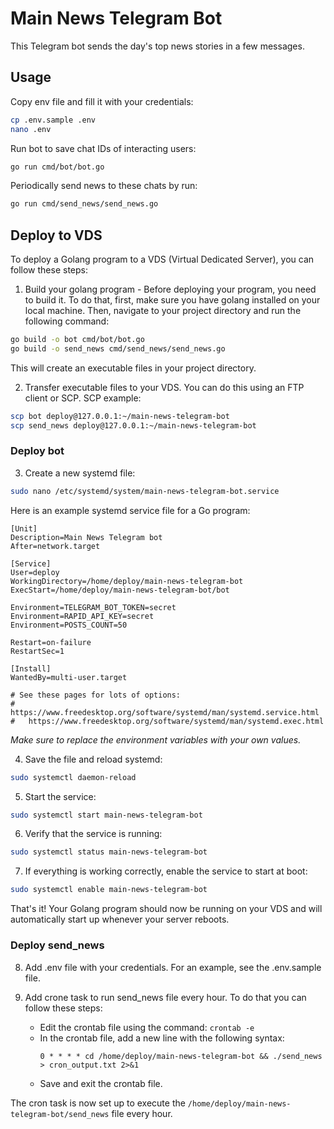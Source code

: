 # Main News Telegram Bot

This Telegram bot sends the day's top news stories in a few messages.

## Usage

Copy env file and fill it with your credentials:

```bash
cp .env.sample .env
nano .env
```

Run bot to save chat IDs of interacting users:

```bash
go run cmd/bot/bot.go
```

Periodically send news to these chats by run:

```bash
go run cmd/send_news/send_news.go
```

## Deploy to VDS

To deploy a Golang program to a VDS (Virtual Dedicated Server), you can follow these steps:

1. Build your golang program - Before deploying your program, you need to build it.
   To do that, first, make sure you have golang installed on your local machine.
   Then, navigate to your project directory and run the following command:

```bash
go build -o bot cmd/bot/bot.go
go build -o send_news cmd/send_news/send_news.go
```

This will create an executable files in your project directory.

2. Transfer executable files to your VDS. You can do this using an FTP client or SCP. SCP example:

```bash
scp bot deploy@127.0.0.1:~/main-news-telegram-bot
scp send_news deploy@127.0.0.1:~/main-news-telegram-bot
```

### Deploy bot

3. Create a new systemd file:

```bash
sudo nano /etc/systemd/system/main-news-telegram-bot.service
```

Here is an example systemd service file for a Go program:

```
[Unit]
Description=Main News Telegram bot
After=network.target

[Service]
User=deploy
WorkingDirectory=/home/deploy/main-news-telegram-bot
ExecStart=/home/deploy/main-news-telegram-bot/bot

Environment=TELEGRAM_BOT_TOKEN=secret
Environment=RAPID_API_KEY=secret
Environment=POSTS_COUNT=50

Restart=on-failure
RestartSec=1

[Install]
WantedBy=multi-user.target

# See these pages for lots of options:
#   https://www.freedesktop.org/software/systemd/man/systemd.service.html
#   https://www.freedesktop.org/software/systemd/man/systemd.exec.html
```

_Make sure to replace the environment variables with your own values._

4. Save the file and reload systemd:

```bash
sudo systemctl daemon-reload
```

5. Start the service:

```bash
sudo systemctl start main-news-telegram-bot
```

6. Verify that the service is running:

```bash
sudo systemctl status main-news-telegram-bot
```

7. If everything is working correctly, enable the service to start at boot:

```bash
sudo systemctl enable main-news-telegram-bot
```

That's it! Your Golang program should now be running on your VDS and will automatically start up whenever your server reboots.

### Deploy send_news

8. Add .env file with your credentials. For an example, see the .env.sample file.

9. Add crone task to run send_news file every hour. To do that you can follow these steps:

   - Edit the crontab file using the command: `crontab -e`
   - In the crontab file, add a new line with the following syntax:
      ```
      0 * * * * cd /home/deploy/main-news-telegram-bot && ./send_news > cron_output.txt 2>&1
      ```
   - Save and exit the crontab file.

The cron task is now set up to execute the `/home/deploy/main-news-telegram-bot/send_news` file every hour.